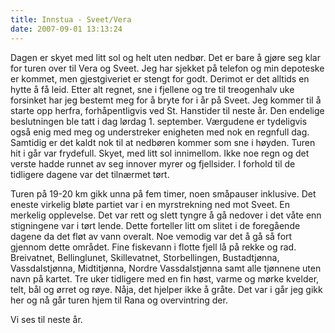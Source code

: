 ```yaml
---
title: Innstua - Sveet/Vera
date: 2007-09-01 13:13:24
---
```


Dagen er skyet med litt sol og helt uten nedbør. Det er bare å gjøre seg klar for turen over til Vera og Sveet. Jeg har sjekket på telefon og min depoteske er kommet, men gjestgiveriet er stengt for godt. Derimot er det alltids en hytte å få leid. Etter alt regnet, sne i fjellene og tre til treogenhalv uke forsinket har jeg bestemt meg for å bryte for i år på Sveet. Jeg kommer til å starte opp herfra, forhåpentligvis ved St. Hanstider til neste år. Den endelige beslutningen ble tatt i dag lørdag 1. september. Værgudene er tydeligvis også enig med meg og understreker enigheten med nok en regnfull dag. Samtidig er det kaldt nok til at nedbøren kommer som sne i høyden. Turen hit i går var frydefull. Skyet, med litt sol innimellom. Ikke noe regn og det verste hadde runnet av seg innover myrer og fjellsider. I forhold til de tidligere dagene var det tilnærmet tørt.

Turen på 19-20 km gikk unna på fem timer, noen småpauser inklusive. Det eneste virkelig bløte partiet var i en myrstrekning ned mot Sveet. En merkelig opplevelse. Det var rett og slett tyngre å gå nedover i det våte enn stigningene var i tørt lende. Dette forteller litt om slitet i de foregående dagene da det fløt av vann overalt. Noe vemodig var det å gå så fort gjennom dette området. Fine fiskevann i flotte fjell lå på rekke og rad. Breivatnet, Bellinglunet, Skillevatnet, Storbellingen, Bustadtjønna, Vassdalstjønna, Midtitjønna, Nordre Vassdalstjønna samt alle tjønnene uten navn på kartet. Tre uker tidligere med en fin høst, varme og mørke kvelder, telt, bål og ørret og røye. Nåja, det hjelper ikke å gråte. Det var i går jeg gikk her og nå går turen hjem til Rana og overvintring der.

Vi ses til neste år.
